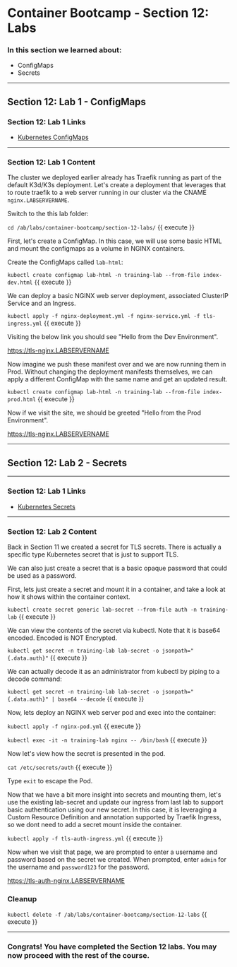 # Container Bootcamp - Section 12: Labs

### In this section we learned about:

* ConfigMaps
* Secrets

____

## Section 12: Lab 1 - ConfigMaps

### Section 12: Lab 1 Links

* [Kubernetes ConfigMaps](https://kubernetes.io/docs/concepts/services-networking/ingress/)

____

### Section 12: Lab 1 Content

The cluster we deployed earlier already has Traefik running as part of the default K3d/K3s deployment. Let's create a deployment that leverages that to route traefik to a web server running in our cluster via the CNAME `nginx.LABSERVERNAME`.

Switch to the this lab folder:

`cd /ab/labs/container-bootcamp/section-12-labs/` {{ execute }}

First, let's create a ConfigMap. In this case, we will use some basic HTML and mount the configmaps as a volume in NGINX containers.

Create the ConfigMaps called `lab-html`:

`kubectl create configmap lab-html -n training-lab --from-file index-dev.html` {{ execute }}

We can deploy a basic NGINX web server deployment, associated ClusterIP Service and an Ingress.

`kubectl apply -f nginx-deployment.yml -f nginx-service.yml -f tls-ingress.yml` {{ execute }}

Visiting the below link you should see "Hello from the Dev Environment".

https://tls-nginx.LABSERVERNAME

Now imagine we push these manifest over and we are now running them in Prod. Without changing the deployment manifests themselves, we can apply a different ConfigMap with the same name and get an updated result.

`kubectl create configmap lab-html -n training-lab --from-file index-prod.html` {{ execute }}

Now if we visit the site, we should be greeted "Hello from the Prod Environment".

https://tls-nginx.LABSERVERNAME

____

## Section 12: Lab 2 - Secrets

____

### Section 12: Lab 1 Links

* [Kubernetes Secrets](https://kubernetes.io/docs/concepts/services-networking/ingress-controllers/)

____

### Section 12: Lab 2 Content

Back in Section 11 we created a secret for TLS secrets. There is actually a specific type Kubernetes secret that is just to support TLS.

We can also just create a secret that is a basic opaque password that could be used as a password.

First, lets just create a secret and mount it in a container, and take a look at how it shows within the container context.

`kubectl create secret generic lab-secret --from-file auth -n training-lab` {{ execute }}

We can view the contents of the secret via kubectl. Note that it is base64 encoded. Encoded is NOT Encrypted.

`kubectl get secret -n training-lab lab-secret -o jsonpath="{.data.auth}"` {{ execute }}

We can actually decode it as an administrator from kubectl by piping to a decode command:

`kubectl get secret -n training-lab lab-secret -o jsonpath="{.data.auth}" | base64 --decode` {{ execute }}

Now, lets deploy an NGINX web server pod and exec into the container:

`kubectl apply -f nginx-pod.yml` {{ execute }}

`kubectl exec -it -n training-lab nginx -- /bin/bash` {{ execute }}

Now let's view how the secret is presented in the pod.

`cat /etc/secrets/auth` {{ execute }}

Type `exit` to escape the Pod.

Now that we have a bit more insight into secrets and mounting them, let's use the existing lab-secret and update our ingress from last lab to support basic authentication using our new secret. In this case, it is leveraging a Custom Resource Definition and annotation supported by Traefik Ingress, so we dont need to add a secret mount inside the container.

`kubectl apply -f tls-auth-ingress.yml` {{ execute }}

Now when we visit that page, we are prompted to enter a username and password based on the secret we created. When prompted, enter `admin` for the username and `password123` for the password.

https://tls-auth-nginx.LABSERVERNAME


### Cleanup

`kubectl delete -f /ab/labs/container-bootcamp/section-12-labs` {{ execute }}

----

### Congrats! You have completed the Section 12 labs. You may now proceed with the rest of the course.